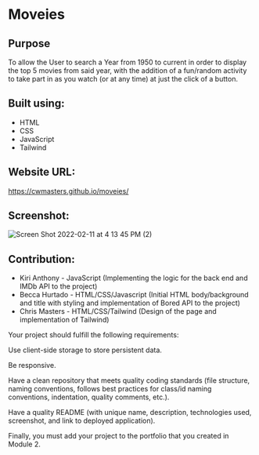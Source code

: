# Moveies

## Purpose
To allow the User to search a Year from 1950 to current in order to display the top 5 movies from said year, with the addition of a fun/random activity to take part in as you watch (or at any time) at just the click of a button.

## Built using:
* HTML
* CSS
* JavaScript
* Tailwind 

## Website URL:
https://cwmasters.github.io/moveies/

## Screenshot:
![Screen Shot 2022-02-11 at 4 13 45 PM (2)](https://user-images.githubusercontent.com/95546410/153683245-8826d898-dc65-4349-b193-f841b55f25cf.png)

## Contribution:
* Kiri Anthony - JavaScript (Implementing the logic for the back end and IMDb API to the project)
* Becca Hurtado - HTML/CSS/Javascript (Initial HTML body/background and title with styling and implementation of Bored API to the project)
* Chris Masters - HTML/CSS/Tailwind (Design of the page and implementation of Tailwind)















Your project should fulfill the following requirements:

Use client-side storage to store persistent data.

Be responsive.

Have a clean repository that meets quality coding standards (file structure, naming conventions, follows best practices for class/id naming conventions, indentation, quality comments, etc.).

Have a quality README (with unique name, description, technologies used, screenshot, and link to deployed application).

Finally, you must add your project to the portfolio that you created in Module 2.

